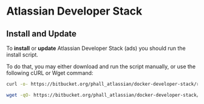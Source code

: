 # Atlassian Developer Stack

## Install and Update
To **install** or **update** Atlassian Developer Stack (ads) you should run the install script.

To do that, you may either download and run the script manually, or use the following cURL or Wget command:

```sh
curl -o- https://bitbucket.org/phall_atlassian/docker-developer-stack/raw/HEAD/install.sh | bash
```
```sh
wget -qO- https://bitbucket.org/phall_atlassian/docker-developer-stack/raw/HEAD/install.sh | bash
```